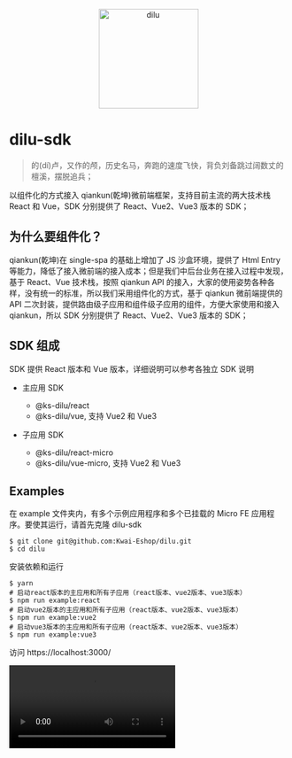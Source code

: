 <p align="center">
  <a href="#">
    <img src="https://w2.eckwai.com/kos/nlav12333/web-assets/dilu-docs/img/image.svg
" alt="dilu" width="180" />
  </a>
</p>

# dilu-sdk

> 的(dí)卢，又作的颅，历史名马，奔跑的速度飞快，背负刘备跳过阔数丈的檀溪，摆脱追兵；

以组件化的方式接入 qiankun(乾坤)微前端框架，支持目前主流的两大技术栈 React 和 Vue，SDK 分别提供了 React、Vue2、Vue3 版本的 SDK；

## 为什么要组件化？

qiankun(乾坤)在 single-spa 的基础上增加了 JS 沙盒环境，提供了 Html Entry 等能力，降低了接入微前端的接入成本；但是我们中后台业务在接入过程中发现，基于 React、Vue 技术栈，按照 qiankun API 的接入，大家的使用姿势各种各样，没有统一的标准，所以我们采用组件化的方式，基于 qiankun 微前端提供的 API 二次封装，提供路由级子应用和组件级子应用的组件，方便大家使用和接入 qiankun，所以 SDK 分别提供了 React、Vue2、Vue3 版本的 SDK；

## SDK 组成

SDK 提供 React 版本和 Vue 版本，详细说明可以参考各独立 SDK 说明

- 主应用 SDK

  - @ks-dilu/react
  - @ks-dilu/vue, 支持 Vue2 和 Vue3

- 子应用 SDK

  - @ks-dilu/react-micro
  - @ks-dilu/vue-micro, 支持 Vue2 和 Vue3

## Examples

在 example 文件夹内，有多个示例应用程序和多个已挂载的 Micro FE 应用程序。要使其运行，请首先克隆 dilu-sdk

```shell
$ git clone git@github.com:Kwai-Eshop/dilu.git
$ cd dilu
```

安装依赖和运行

```shell
$ yarn
# 启动react版本的主应用和所有子应用（react版本、vue2版本、vue3版本）
$ npm run example:react
# 启动vue2版本的主应用和所有子应用（react版本、vue2版本、vue3版本）
$ npm run example:vue2
# 启动vue3版本的主应用和所有子应用（react版本、vue2版本、vue3版本）
$ npm run example:vue3
```

访问 https://localhost:3000/

<div>
  <video src="https://ali-ec.static.yximgs.com/udata/pkg/eshop/demo.mov">
<div>

## 📄 License

dilu-sdk is [MIT licensed](./LICENSE).
